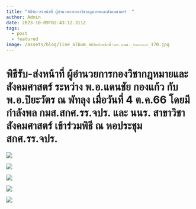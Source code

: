```yaml
---
title: "พิธีรับ-ส่งหน้าที่ ผู้อำนวยการกองวิชากฎหมายและสังคมศาสตร์  "
author: Admin
date: 2023-10-09T02:43:12.311Z
tags:
  - post
  - featured
image: /assets/blog/line_album_พิธีรับส่งหน้าที่-ผอ.กมส._๒๓๑๐๐๕_170.jpg
---
```

<!--StartFragment-->

# พิธีรับ-ส่งหน้าที่ ผู้อำนวยการกองวิชากฎหมายและสังคมศาสตร์ ระหว่าง พ.อ.แดนชัย กองแก้ว กับ พ.อ.ปิยะวัตร ณ พัทลุง เมื่อวันที่ 4 ต.ค.66 โดยมีกำลังพล กมส.สกศ.รร.จปร. และ นนร. สาขาวิชาสังคมศาสตร์ เข้าร่วมพิธี ณ หอประชุม สกศ.รร.จปร.

![](/assets/blog/line_album_พิธีรับส่งหน้าที่-ผอ.กมส._๒๓๑๐๐๕_203.jpg)

![](/assets/blog/line_album_พิธีรับส่งหน้าที่-ผอ.กมส._๒๓๑๐๐๕_190.jpg)

![](/assets/blog/line_album_พิธีรับส่งหน้าที่-ผอ.กมส._๒๓๑๐๐๕_199.jpg)

![](/assets/blog/line_album_พิธีรับส่งหน้าที่-ผอ.กมส._๒๓๑๐๐๕_164.jpg)

![](/assets/blog/line_album_พิธีรับส่งหน้าที่-ผอ.กมส._๒๓๑๐๐๕_47.jpg)

<!--EndFragment-->
